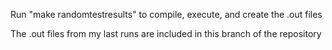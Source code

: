 Run "make randomtestresults" to compile, execute, and create the .out files

The .out files from my last runs are included in this branch of the repository
